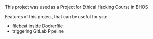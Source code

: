 This project was used as a Project for Ethical Hacking Course in BHOS

Features of this project, that can be useful for you:
- filebeat inside Dockerfile
- triggering GitLab Pipeline

